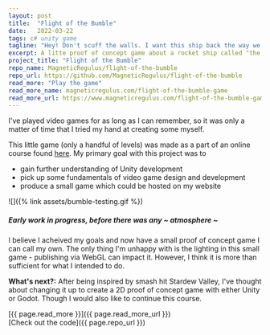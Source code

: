 ```yaml
---
layout: post
title:  "Flight of the Bumble"
date:   2022-03-22
tags: c# unity game
tagline: "Hey! Don't scuff the walls. I want this ship back the way we found it."
excerpt: A litte proof of concept game about a rocket ship called "the Bumble."
project_title: "Flight of the Bumble"
repo_name: MagneticRegulus/flight-of-the-bumble
repo_url: https://github.com/MagneticRegulus/flight-of-the-bumble
read_more: "Play the game"
read_more_name: magneticregulus.com/flight-of-the-bumble-game
read_more_url: https://www.magneticregulus.com/flight-of-the-bumble-game
---
```


I've played video games for as long as I can remember, so it was only a matter of time that I tried my hand at creating some myself.

This little game (only a handful of levels) was made as a part of an online course found [here](https://www.udemy.com/course/unitycourse2/). My primary goal with this project was to
- gain further understanding of Unity development
- pick up some fundamentals of video game design and development
- produce a small game which could be hosted on my website

![]({% link assets/bumble-testing.gif %})
##### Early work in progress, before there was any ~ atmosphere ~

I believe I acheived my goals and now have a small proof of concept game I can call my own. The only thing I'm unhappy with is the lighting in this small game - publishing via WebGL can impact it. However, I think it is more than sufficient for what I intended to do.

**What's next?:** After being inspired by smash hit Stardew Valley, I've thought about changing it up to create a 2D proof of concept game with either Unity or Godot. Though I would also like to continue this course.

[{{ page.read_more }}]({{ page.read_more_url }})  
[Check out the code]({{ page.repo_url }})
